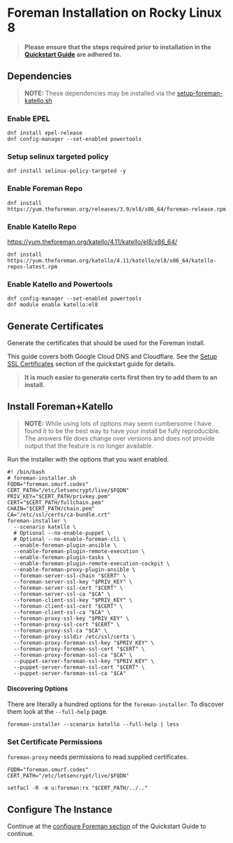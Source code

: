# Foreman Installation on Rocky Linux 8

> **Please ensure that the steps required prior to installation in the [Quickstart Guide](./quickstart.md) are adhered to.**

## Dependencies

> **NOTE:** These dependencies may be installed via the [setup-foreman-katello.sh](setup-foreman-katello.sh)

### Enable EPEL

```
dnf install epel-release
dnf config-manager --set-enabled powertools
```

### Setup selinux targeted policy

```
dnf install selinux-policy-targeted -y
```

### Enable Foreman Repo

```
dnf install https://yum.theforeman.org/releases/3.9/el8/x86_64/foreman-release.rpm
```

### Enable Katello Repo
https://yum.theforeman.org/katello/4.11/katello/el8/x86_64/
```
dnf install https://yum.theforeman.org/katello/4.11/katello/el8/x86_64/katello-repos-latest.rpm
```

### Enable Katello and Powertools

```
dnf config-manager --set-enabled powertools
dnf module enable katello:el8 
```
## Generate Certificates

Generate the certificates that should be used for the Foreman install.

This guide covers both Google Cloud DNS and Cloudflare. See the [Setup SSL Certificates](./quickstart.md#setup-ssl-certificates) section of the quickstart guide for details.

> **It is much easier to generate certs first then try to add them to an install.**

## Install Foreman+Katello

> **NOTE:** While using lots of options may seem cumbersome I have found it to be the best way to have your install be fully reproducible. The answers file does change over versions and does not provide output that the feature is no longer available.

Run the installer with the options that you want enabled.

```
#! /bin/bash
# foreman-installer.sh
FQDN="foreman.smurf.codes"
CERT_PATH="/etc/letsencrypt/live/$FQDN"
PRIV_KEY="$CERT_PATH/privkey.pem"
CERT="$CERT_PATH/fullchain.pem"
CHAIN="$CERT_PATH/chain.pem"
CA="/etc/ssl/certs/ca-bundle.crt"
foreman-installer \
  --scenario katello \
  # Optional --no-enable-puppet \
  # Optional --no-enable-foreman-cli \
  --enable-foreman-plugin-ansible \
  --enable-foreman-plugin-remote-execution \
  --enable-foreman-plugin-tasks \
  --enable-foreman-plugin-remote-execution-cockpit \
  --enable-foreman-proxy-plugin-ansible \
  --foreman-server-ssl-chain "$CERT" \
  --foreman-server-ssl-key "$PRIV_KEY" \
  --foreman-server-ssl-cert "$CERT" \
  --foreman-server-ssl-ca "$CA" \
  --foreman-client-ssl-key "$PRIV_KEY" \
  --foreman-client-ssl-cert "$CERT" \
  --foreman-client-ssl-ca "$CA" \
  --foreman-proxy-ssl-key "$PRIV_KEY" \
  --foreman-proxy-ssl-cert "$CERT" \
  --foreman-proxy-ssl-ca "$CA" \
  --foreman-proxy-ssldir /etc/ssl/certs \
  --foreman-proxy-foreman-ssl-key "$PRIV_KEY" \
  --foreman-proxy-foreman-ssl-cert "$CERT" \
  --foreman-proxy-foreman-ssl-ca "$CA" \
  --puppet-server-foreman-ssl-key "$PRIV_KEY" \
  --puppet-server-foreman-ssl-cert "$CERT" \
  --puppet-server-foreman-ssl-ca "$CA" 

```

#### Discovering Options

There are literally a hundred options for the `foreman-installer`. To discover them look at the `--full-help` page.

```
foreman-installer --scenario katello --full-help | less
```

### Set Certificate Permissions

`foreman-proxy` needs permissions to read supplied certificates.

```
FQDN="foreman.smurf.codes"
CERT_PATH="/etc/letsencrypt/live/$FQDN"

setfacl -R -m u:foreman:rx "$CERT_PATH/../.."
```

## Configure The Instance

Continue at the [configure Foreman section](quickstart.md#configure-foreman) of the Quickstart Guide to continue.
